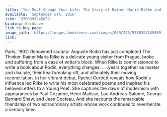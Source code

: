```yaml
---
title: 'You Must Change Your Life: The Story of Rainer Maria Rilke and Auguste Rodin'
available: 'September 6th, 2016'
isbn: '9780393245059'
binding: Hardcover
link_to_buy_page:
image_path: 'https://images.booksense.com/images/059/245/9780393245059.jpg'
link:
---
```



Paris, 1902: Renowned sculptor Auguste Rodin has just completed The Thinker. Rainer Maria Rilke is a delicate young visitor from Prague, broke and suffering from a case of writer's block. When Rilke is commissioned to write a book about Rodin, everything changes. . . .years together as master and disciple, their heartbreaking rift, and ultimately their moving reconciliation. In her vibrant debut, Rachel Corbett reveals how Rodin's influence led Rilke to write his most celebrated poems and inspired his belovedLetters to a Young Poet. She captures the dawn of modernism with appearances by Paul Cezanne, Henri Matisse, Lou Andreas-Salome, George Bernard Shaw, and Jean Cocteau. And she recounts the remarkable friendship of two extraordinary artists whose work continues to reverberate a century later.